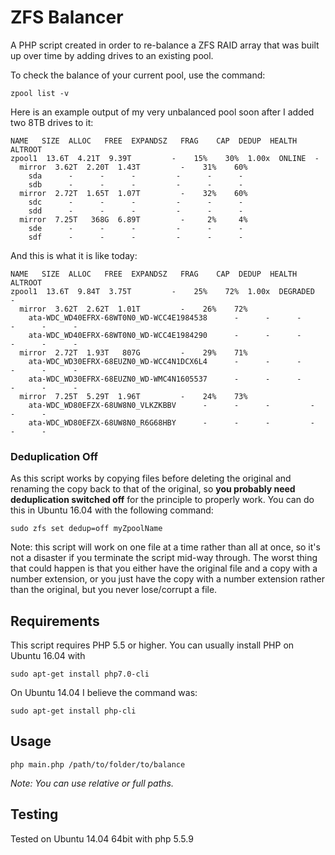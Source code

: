 ZFS Balancer
============

A PHP script created in order to re-balance a ZFS RAID array that was built up over time by adding drives to an existing pool.

To check the balance of your current pool, use the command:

```
zpool list -v
```

Here is an example output of my very unbalanced pool soon after I added two 8TB drives to it:

```
NAME   SIZE  ALLOC   FREE  EXPANDSZ   FRAG    CAP  DEDUP  HEALTH  ALTROOT
zpool1  13.6T  4.21T  9.39T         -    15%    30%  1.00x  ONLINE  -
  mirror  3.62T  2.20T  1.43T         -    31%    60%
    sda      -      -      -         -      -      -
    sdb      -      -      -         -      -      -
  mirror  2.72T  1.65T  1.07T         -    32%    60%
    sdc      -      -      -         -      -      -
    sdd      -      -      -         -      -      -
  mirror  7.25T   368G  6.89T         -     2%     4%
    sde      -      -      -         -      -      -
    sdf      -      -      -         -      -      -
```

And this is what it is like today:

```
NAME   SIZE  ALLOC   FREE  EXPANDSZ   FRAG    CAP  DEDUP  HEALTH  ALTROOT
zpool1  13.6T  9.84T  3.75T         -    25%    72%  1.00x  DEGRADED  -
  mirror  3.62T  2.62T  1.01T         -    26%    72%
    ata-WDC_WD40EFRX-68WT0N0_WD-WCC4E1984538      -      -      -         -      -      -
    ata-WDC_WD40EFRX-68WT0N0_WD-WCC4E1984290      -      -      -         -      -      -
  mirror  2.72T  1.93T   807G         -    29%    71%
    ata-WDC_WD30EFRX-68EUZN0_WD-WCC4N1DCX6L4      -      -      -         -      -      -
    ata-WDC_WD30EFRX-68EUZN0_WD-WMC4N1605537      -      -      -         -      -      -
  mirror  7.25T  5.29T  1.96T         -    24%    73%
    ata-WDC_WD80EFZX-68UW8N0_VLKZKBBV      -      -      -         -      -      -
    ata-WDC_WD80EFZX-68UW8N0_R6G68HBY      -      -      -         -      -      -
```

### Deduplication Off
As this script works by copying files before deleting the original and renaming the copy back to that of the original, so **you probably need deduplication switched off** for the principle to properly work. You can do this in Ubuntu 16.04 with the following command:

```
sudo zfs set dedup=off myZpoolName
```

Note: this script will work on one file at a time rather than all at once, so it's not a disaster if you terminate the script mid-way through. The worst thing that could happen is that you either have the original file and a copy with a number extension, or you just have the copy with a number extension rather than the original, but you never lose/corrupt a file.

## Requirements
This script requires PHP 5.5 or higher. You can usually install PHP on Ubuntu 16.04 with

```
sudo apt-get install php7.0-cli
```

On Ubuntu 14.04 I believe the command was:
```
sudo apt-get install php-cli
```

## Usage
```
php main.php /path/to/folder/to/balance
```
*Note: You can use relative or full paths.*

## Testing
Tested on Ubuntu 14.04 64bit with php 5.5.9
